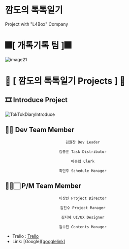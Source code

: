 # 깜도의 톡톡일기
Project with "L4Box" Company

# 🎆[ **개톡기톡 팀** ]🎆
![image21](https://github.com/KingOneChance/TokTokDiary/assets/49630123/6a61be51-8dfe-413c-b929-a8dda75ac76e)
#
# 💾 [ **깜도의 톡톡일기 Projects** ] 💾
## 🎞️ **Introduce Project**
![TokTokDiaryIntroduce](https://github.com/KingOneChance/TokTokDiary/assets/49630123/b51b2582-fb4d-487d-939c-14882a67c781)
     



## 💁🏻 Dev Team Member 
<div align = "center">



```
김원찬 Dev Leader

김종훈 Task Distributor

이동협 Clerk

최민주 Schedule Manager
```
</div>


## 💁‍♂️🏻 P/M Team Member 
<div align = "center">



```
이상빈 Project Director

김진수 Project Manager

김지혜 UI/UX Designer

김수진 Contents Manager
```
</div>

* Trello : [Trello]([https://topaz-mantis-c3b.notion.site/Team-Relax-Box-0c84487b632e43e79223cae4f1cbf232](https://trello.com/b/5RWy4uH7/toktokdiary))
* Link: [Google][[googlelink](https://google.com "Go google")]


